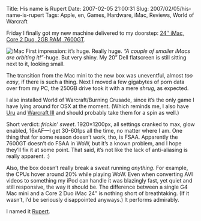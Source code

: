 Title: His name is Rupert
Date: 2007-02-05 21:00:31
Slug: 2007/02/05/his-name-is-rupert
Tags: Apple, en, Games, Hardware, iMac, Reviews, World of Warcraft


Friday I finally got my new machine delivered to my doorstep: [24’’ iMac, Core
2 Duo, 2GB RAM, 7600GT][1].

![iMac][2] First impression: it’s huge. Really huge. _“A couple of smaller
iMacs are orbiting it!”_-huge. But very shiny. My 20” Dell flatscreen is still
sitting next to it, looking small.

The transition from the Mac mini to the new box was uneventful, almost _too
easy_, if there is such a thing. Next I moved a few gigabytes of porn data
over from my PC, the 250GB drive took it with a mere _shrug_, as expected.

I also installed World of Warcraft/Burning Crusade, since it’s the only game I
have lying around for OSX at the moment. (Which reminds me, I also have
[Uru][3] and [Warcraft III][4] and should probably take them for a spin as
well.)

Short verdict: _frickin’ sweet_. 1920×1200px, all settings cranked to max,
glow enabled, 16xAF—I get 30-60fps all the time, no matter where I am. One
thing that for some reason doesn’t work, tho, is FSAA. Apparently the 7600GT
doesn’t do FSAA in WoW, but it’s a known problem, and I hope they’ll fix it at
some point. That said, it’s not like the lack of anti-aliasing is really
apparent. :)

Also, the box doesn’t really break a sweat running _anything_. For example,
the CPUs hover around 20% while playing WoW. Even when converting AVI videos
to something my iPod can handle it was blazingly fast, yet quiet and still
responsive, the way it should be. The difference between a single G4 Mac mini
and a Core 2 Duo iMac 24” is nothing short of breathtaking. (If it wasn’t, I’d
be seriously disappointed anyways.) It performs admirably.

I named it [Rupert][5].

   [1]: http://www.apple.com/imac/
   [2]: http://dl.dropbox.com/u/7298/blog/wp-content/2007/02/imac2.jpg
   [3]: http://www.gamespot.com/pc/adventure/uruonlineagesbeyondmyst/
   [4]: http://www.gamespot.com/pc/strategy/warcraft3reignofchaos/
   [5]: http://familyguy.wikia.com/wiki/Rupert

